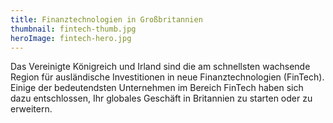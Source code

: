 ```yaml
---
title: Finanztechnologien in Großbritannien
thumbnail: fintech-thumb.jpg
heroImage: fintech-hero.jpg
---
```


Das Vereinigte Königreich und Irland sind die am schnellsten wachsende Region für ausländische Investitionen in neue Finanztechnologien (FinTech). Einige der bedeutendsten Unternehmen im Bereich FinTech haben sich dazu entschlossen, Ihr globales Geschäft in Britannien zu starten oder zu erweitern.